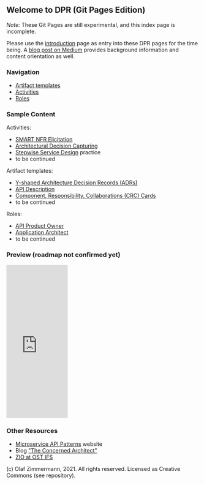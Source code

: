 ## Welcome to DPR (Git Pages Edition)

*Note:* These Git Pages are still experimental, and this index page is incomplete. 
<!-- Please use the repository-level [README.md](https://github.com/socadk/design-practice-repository/blob/master/README.md) as entry into DPR for the time being. -->
Please use the [introduction](./introduction.md) page as entry into these DPR pages for the time being. A [blog post on Medium](https://medium.com/olzzio/design-practice-repository-dpr-ed5e9d0e91cd) provides background information and content orientation as well.

### Navigation

* [Artifact templates](./artifact-templates/README.md) 
* [Activities](./activities/README.md)
* [Roles](./roles/README.md)

### Sample Content 

Activities:

* [SMART NFR Elicitation](activities/DPR-SMART-NFR-Elicitation.md)
* [Architectural Decision Capturing](activities/DPR-ArchitecturalDecisionCapturing.md)
* [Stepwise Service Design](activities/SDPR-StepwiseServiceDesign.md) practice
* to be continued

Artifact templates:

* [Y-shaped Architecture Decision Records (ADRs)](artifact-templates/DPR-ArchitecturalDecisionRecordYForm.md)
* [API Description](artifact-templates/SDPR-APIDescription.md)
* [Component, Responsibility, Collaborations (CRC) Cards](artifact-templates/DPR-CRCCard.md)
* to be continued

Roles:

* [API Product Owner](roles/SDPR-APIProductOwner.md)
* [Application Architect](roles/DPR-ApplicationArchitectRole.md)
* to be continued

### Preview (roadmap not confirmed yet)

<iframe width='160' height='400' src='https://leanpub.com/dpr/embed' frameborder='0' allowtransparency='true'></iframe>

### Other Resources

* [Microservice API Patterns](https://microservice-api-patterns.org/) website 
* Blog ["The Concerned Architect"](https://ozimmer.ch/blog/)
* [ZIO at OST IFS](https://ifs.hsr.ch/Olaf-Zimmermann.11623.0.html?&L=4)

(c) Olaf Zimmermann, 2021. All rights reserved. Licensed as Creative Commons (see repository). 